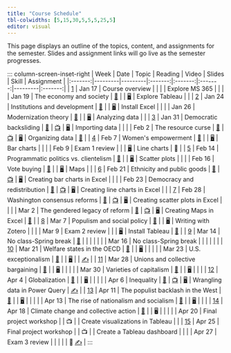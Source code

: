 ```yaml
---
title: "Course Schedule"
tbl-colwidths: [5,15,30,5,5,5,25,5]
editor: visual
---
```





This page displays an outline of the topics, content, and assignments
for the semester. Slides and assignment links will go live as the
semester progresses.

::: column-screen-inset-right
|           Week            | Date                 | Topic                                 |                                                                              Reading                                                                              |                                    Video                                    |                         Slides                         | Skill                            |                                                                Assignment                                                                 |
|:-------:|---------|---------|:-------:|:-------:|:-------:|---------|:-------:|
|  [1](/weeks/week-1.html)  | Jan   17  | Course overview                       |                                                                                                                                                                   |                                                                             |                                                        | Explore MS 365                   |                                                                                                                                           |
|                           | Jan   19  | The economy and society               |       [📖](https://blackboard.gwu.edu/webapps/blackboard/execute/content/file?cmd=view&mode=designer&content_id=_12821132_1&course_id=_380501_1 "Polanyi")        |                                                                             |    [🖥️](/slides/lecture-1.html "Lecture 1 slides")     | Explore Tableau                  |                                                                                                                                           |
|  [2](/weeks/week-2.html)  | Jan   24  | Institutions and development          |                            [📖](https://link-springer-com.proxygw.wrlc.org/article/10.1007/s11127-019-00645-z "Acemoglu and Robinson")                            |                                                                             |  [🖥️](/slides/lecture-2.1.html "Lecture 2.1 slides")   | Install Excel                    |                                                                                                                                           |
|                           | Jan   26  | Modernization theory                  | [📖](https://blackboard.gwu.edu/webapps/blackboard/execute/content/file?cmd=view&mode=designer&content_id=_12817118_1&course_id=_380501_1 "Cheibub and Vreeland") |                                                                             |  [🖥️](/slides/lecture-2.2.html "Lecture 2.2 slides")   | Analyzing data                   |                                                                                                                                           |
|  [3](/weeks/week-3.html)  | Jan   31  | Democratic backsliding                |                                               [📖](https://doi.org/10.1017/S1537592718003377 "Kaufman and Haggard")                                               | [📺](https://www.youtube.com/watch?v=jSl9rydcd7k "Data Assignment 1 Video") |  [🖥️](/slides/lecture-3.1.html "Lecture 3.1 slides")   | Importing data                   |                                                                                                                                           |
|                           | Feb   2  | The resource curse                    |                                             [📖](https://www-jstor-org.proxygw.wrlc.org/stable/j.ctt7s3wz.10 "Ross")                                              |              [📺](https://www.youtube.com/watch?v=y7ESq_O3Odw)              |  [🖥️](/slides/lecture-3.2.html "Lecture 3.2 slides")   | Organizing data                  |                                       [🧮](/assignments/data-assignment-1.html "Data assignment 1")                                       |
|  [4](/weeks/week-4.html)  | Feb   7  | Women's empowerment                   |                             [📖](https://www.econstor.eu/bitstream/10419/216551/1/cesifo1_wp8155.pdf "Hassami and Lopes da Fonseca")                              |                                                                             |  [🖥️](/slides/lecture-4.1.html "Lecture 4.1 slides")   | Bar charts                       |                                                                                                                                           |
|                           | Feb   9  | Exam 1 review                         |                                                                                                                                                                   |                                                                             |  [🖥️](/slides/lecture-4.2.html "Lecture 4.2 slides")   | Line charts                      |                                                                    📘                                                                     |
|  [5](/weeks/week-5.html)  | Feb   14  | Programmatic politics vs. clientelism |    [📖](https://blackboard.gwu.edu/webapps/blackboard/execute/content/file?cmd=view&mode=designer&content_id=_12817119_1&course_id=_380501_1 "Stokes et. al.")    |                                                                             | [🖥️](/slides/lecture-5.1.html "Distributive politics") | Scatter plots                    |                                                                                                                                           |
|                           | Feb   16  | Vote buying                           |                                        [📖](https://ebookcentral.proquest.com/lib/gwu/reader.action?docID=5732981&ppg=112)                                        |                                                                             |  [🖥️](/slides/lecture-5.2.html "Lecture 5.2 slides")   | Maps                             |                                                                                                                                           |
|  [6](/weeks/week-6.html)  | Feb   21  | Ethnicity and public goods            |                                                        [📖](http://www.jstor.org/stable/25054263 "Miguel")                                                        |  [📺](https://www.youtube.com/watch?v=G9vKgrtDZ-w&t=72s "Bar chart video")  |  [🖥️](/slides/lecture-6.1.html "Lecture 6.1 slides")   | Creating bar charts in Excel     |                                                                                                                                           |
|                           | Feb   23  | Democracy and redistribution          |                                   [📖](https://doi-org.proxygw.wrlc.org/10.1017/S1537592717002122 "Holland and Ross Schneider")                                   | [📺](https://www.youtube.com/watch?v=YOpwcihO-iY&t=39s "Line chart video")  |  [🖥️](/slides/lecture-6.2.html "Lecture 6.2 slides")   | Creating line charts in Excel    |                                                                                                                                           |
|  [7](/weeks/week-7.html)  | Feb   28  | Washington consensus reforms          |                          [📖](https://www.brookings.edu/wp-content/uploads/2021/02/Washington-Consensus-Reforms.pdf "Archibong et. al.")                          |   [📺](https://www.youtube.com/watch?v=NDszBjbvSFA "Scatter plot video")    |  [🖥️](/slides/lecture-7.1.html "Lecture 7.1 slides")   | Creating scatter plots in Excel  |                                                                                                                                           |
|                           | Mar   2  | The gendered legacy of reform         |                       [📖](https://eresgw-wrlc-org.proxygw.wrlc.org/x/docs/gelm/teitelbaum_emmanuel/LourdesChapter3.pdf "Beneria et. al.")                        |      [📺](https://www.youtube.com/watch?v=ixjWeXbYVl0 "Mapping video")      |  [🖥️](/slides/lecture-7.2.html "Lecture 7.2 slides")   | Creating Maps in Excel           |                                       [🧮](/assignments/data-assignment-2.html "Data assignment 2")                                       |
|  [8](/weeks/week-8.html)  | Mar   7  | Populism and social policy            |                                    [📖](https://onlinelibrary-wiley-com.proxygw.wrlc.org/doi/full/10.1111/dech.12578 "Putzel")                                    |                                                                             |  [🖥️](/slides/lecture-8.1.html "Lecture 8.1 slides")   | Writing with Zotero              |                                                                                                                                           |
|                           | Mar   9  | Exam 2 review                         |                                                                                                                                                                   |                                                                             |  [🖥️](/slides/lecture-8.2.html "Lecture 8.2 slides")   | Install Tableau                  | [📘](https://blackboard.gwu.edu/webapps/blackboard/content/listContentEditable.jsp?course_id=_380501_1&content_id=_12817116_1&mode=reset) |
|  [9](/weeks/week-9.html)  | Mar   14  | No class-Spring break                 |                                        [📖](https://www.instructionalsolutions.com/blog/how-to-write-white-paper "Cullen")                                        |                                                                             |                                                        |                                  |                                                                                                                                           |
|                           | Mar   16  | No class-Spring break                 |                                                                                                                                                                   |                                                                             |                                                        |                                  |                                                                                                                                           |
| [10](/weeks/week-10.html) | Mar   21  | Welfare states in the OECD            |   [📖](https://blackboard.gwu.edu/webapps/blackboard/execute/content/file?cmd=view&mode=designer&content_id=_12817120_1&course_id=_380501_1 "Epsing-Andersen")    |                                                                             | [🖥️](/slides/lecture-10.1.html "Lecture 10.1 slides")  |                                  |                                                                                                                                           |
|                           | Mar   23  | U.S. exceptionalism                   |                                [📖](https://www.brookings.edu/wp-content/uploads/2001/06/2001b_bpea_alesina.pdf "Alesina et. al.")                                |                                                                             | [🖥️](/slides/lecture-10.2.html "Lecture 10.2 slides")  |                                  |                                      [✍️](/project/project-assignment-1.qmd "Project Assignment 1")                                       |
| [11](/weeks/week-11.html) | Mar   28 | Unions and collective bargaining      |                       [📖](https://journals-sagepub-com.proxygw.wrlc.org/doi/full/10.1177/0143831X18780327 "Gumbrell-McCormick and Hyman")                        |                                                                             | [🖥️](/slides/lecture-11.1.html "Lecture 11.1 slides")  |                                  |                                                                                                                                           |
|                           | Mar   30 | Varieties of capitalism               |                                           [📖](https://academic.oup.com/book/301/chapter/134893294 "Hall and Soskice")                                            |                                                                             | [🖥️](/slides/lecture-11.2.html "Lecture 11.2 slides")  |                                  |                                                                                                                                           |
| [12](/weeks/week-12.html) | Apr   4 | Globalization                         |                               [📖](https://www.annualreviews.org/doi/full/10.1146/annurev-economics-080315-015041 "Autor et. al.")                                |                                                                             | [🖥️](/slides/lecture-12.1.html "Lecture 12.1 slides")  |                                  |                                                                                                                                           |
|                           | Apr   6 | Inequality                            |                                   [📖](https://www.amazon.com/gp/product/B07P92PDLF/ref=dbs_a_def_rwt_bibl_vppi_i2 "Stiglitz")                                    | [📺](https://www.youtube.com/watch?v=yqAYuAf6zEc&t=175s "Wrangling Video")  | [🖥️](/slides/lecture-12.2.html "Lecture 12.2 slides")  | Wrangling data in Power Query    |                                                 [✍️](/project/project-assignment-2.html)                                                  |
| [13](/weeks/week-13.html) | Apr   11 | The populist backlash in the West     |                                             [📖](https://www-jstor-org.proxygw.wrlc.org/stable/j.ctv2dzzqsn "Judis")                                              |                                                                             | [🖥️](/slides/lecture-13.1.html "Lecture 13.1 slides")  |                                  |                                                                                                                                           |
|                           | Apr   13 | The rise of nationalism and socialism |                                             [📖](https://www-jstor-org.proxygw.wrlc.org/stable/j.ctv2dzzqsn "Judis")                                              |                                                                             | [🖥️](/slides/lecture-13.2.html "Lecture 13.2 slides")  |                                  |                                                                                                                                           |
| [14](/weeks/week-14.html) | Apr   18 | Climate change and collective action  |                  [📖](https://direct.mit.edu/glep/article/20/4/4/95068/Prisoners-of-the-Wrong-Dilemma-Why-Distributive "Aklin and Mildenberger")                  |                                                                             |                           🖥️                           |                                  |                                                                                                                                           |
|                           | Apr   20 | Final project workshop                |                                                                                                                                                                   |                                     📺                                      |                                                        | Create visualizations in Tableau |                                                                                                                                           |
| [15](/weeks/week-15.html) | Apr   25 | Final project workshop                |                                                                                                                                                                   |                                     📺                                      |                                                        | Create a Tableau dashboard       |                                                                                                                                           |
|                           | Apr   27 | Exam 3 review                         |                                                                                                                                                                   |                                                                             |                                                        |                                  |                                    📘 [✍️](/project/project-assignment-3.html "Project assignment 3")                                     |
:::

